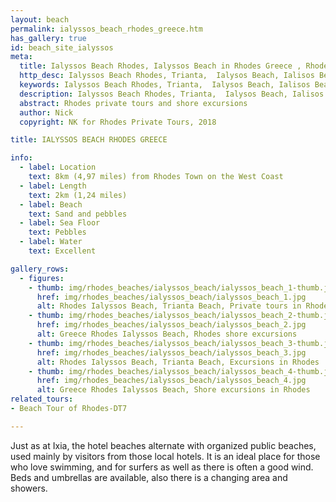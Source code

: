 ```yaml
---
layout: beach
permalink: ialyssos_beach_rhodes_greece.htm
has_gallery: true
id: beach_site_ialyssos
meta:
  title: Ialyssos Beach Rhodes, Ialyssos Beach in Rhodes Greece , Rhodes Private Tours
  http_desc: Ialyssos Beach Rhodes, Trianta,  Ialysos Beach, Ialisos Beach, Ialissos Beach in Rhodes Greece, Rhodes Private Tours
  keywords: Ialyssos Beach Rhodes, Trianta,  Ialysos Beach, Ialisos Beach, Ialissos Beach in Rhodes Greece, Rhodes Private Tours
  description: Ialyssos Beach Rhodes, Trianta,  Ialysos Beach, Ialisos Beach, Ialissos Beach in Rhodes Greece, Rhodes Private Tours
  abstract: Rhodes private tours and shore excursions
  author: Nick
  copyright: NK for Rhodes Private Tours, 2018

title: IALYSSOS BEACH RHODES GREECE

info:
  - label: Location
    text: 8km (4,97 miles) from Rhodes Town on the West Coast
  - label: Length
    text: 2km (1,24 miles)
  - label: Beach
    text: Sand and pebbles
  - label: Sea Floor
    text: Pebbles
  - label: Water
    text: Excellent

gallery_rows:
  - figures:
    - thumb: img/rhodes_beaches/ialyssos_beach/ialyssos_beach_1-thumb.jpg
      href: img/rhodes_beaches/ialyssos_beach/ialyssos_beach_1.jpg
      alt: Rhodes Ialyssos Beach, Trianta Beach, Private tours in Rhodes
    - thumb: img/rhodes_beaches/ialyssos_beach/ialyssos_beach_2-thumb.jpg
      href: img/rhodes_beaches/ialyssos_beach/ialyssos_beach_2.jpg
      alt: Greece Rhodes Ialyssos Beach, Rhodes shore excursions
    - thumb: img/rhodes_beaches/ialyssos_beach/ialyssos_beach_3-thumb.jpg
      href: img/rhodes_beaches/ialyssos_beach/ialyssos_beach_3.jpg
      alt: Rhodes Ialyssos Beach, Trianta Beach, Excursions in Rhodes
    - thumb: img/rhodes_beaches/ialyssos_beach/ialyssos_beach_4-thumb.jpg
      href: img/rhodes_beaches/ialyssos_beach/ialyssos_beach_4.jpg
      alt: Greece Rhodes Ialyssos Beach, Shore excursions in Rhodes
related_tours:
- Beach Tour of Rhodes-DT7

---
```

Just as at Ixia, the hotel beaches alternate with organized public beaches, used mainly by visitors from those local hotels. It is an ideal place for those who love swimming, and for surfers as well as there is often a good wind. Beds and umbrellas are available, also there is a changing area and showers.